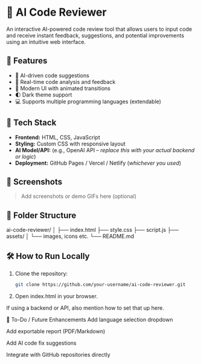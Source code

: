 # 🤖 AI Code Reviewer

An interactive AI-powered code review tool that allows users to input code and receive instant feedback, suggestions, and potential improvements using an intuitive web interface.

## 🚀 Features

- 💬 AI-driven code suggestions
- 📄 Real-time code analysis and feedback
- 🎨 Modern UI with animated transitions
- 🌓 Dark theme support
- 💻 Supports multiple programming languages (extendable)

## 🧰 Tech Stack

- **Frontend:** HTML, CSS, JavaScript
- **Styling:** Custom CSS with responsive layout
- **AI Model/API:** (e.g., OpenAI API – *replace this with your actual backend or logic*)
- **Deployment:** GitHub Pages / Vercel / Netlify (*whichever you used*)

## 📸 Screenshots

> Add screenshots or demo GIFs here (optional)

## 📁 Folder Structure

ai-code-reviewer/ │ ├── index.html ├── style.css ├── script.js ├── assets/ │ └── images, icons etc. └── README.md


## 🛠️ How to Run Locally

1. Clone the repository:
   ```bash
   git clone https://github.com/your-username/ai-code-reviewer.git
2. Open index.html in your browser.

If using a backend or API, also mention how to set that up here.

📌 To-Do / Future Enhancements
 Add language selection dropdown

 Add exportable report (PDF/Markdown)

 Add AI code fix suggestions

 Integrate with GitHub repositories directly

